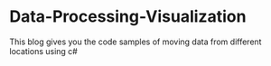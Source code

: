 # Data-Processing-Visualization

This blog gives you the code samples of moving data from different locations using c#
